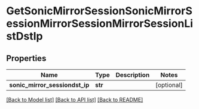 # GetSonicMirrorSessionSonicMirrorSessionMirrorSessionMirrorSessionListDstIp

## Properties
Name | Type | Description | Notes
------------ | ------------- | ------------- | -------------
**sonic_mirror_sessiondst_ip** | **str** |  | [optional] 

[[Back to Model list]](../README.md#documentation-for-models) [[Back to API list]](../README.md#documentation-for-api-endpoints) [[Back to README]](../README.md)


